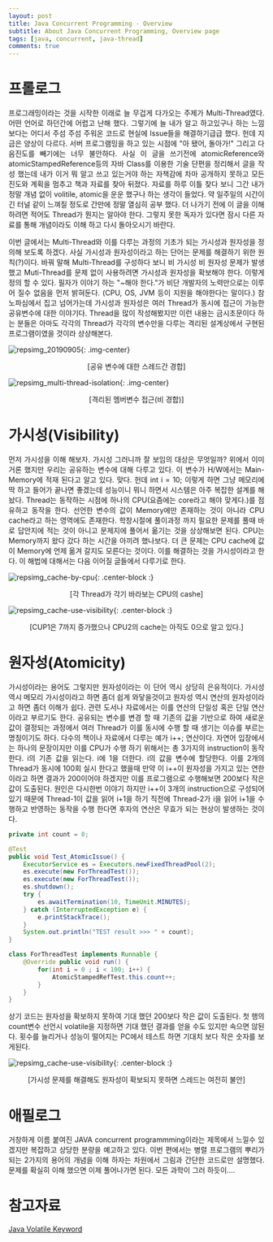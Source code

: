 ```yaml
---
layout: post
title: Java Concurrent Programming - Overview
subtitle: About Java Concurrent Programming, Overview page
tags: [java, concurrent, java-thread]
comments: true
---
```


# 프롤로그
<p style='text-align: justify;'>
프로그래밍이라는 것을 시작한 이래로 늘 무겁게 다가오는 주제가 Multi-Thread였다. 어떤 언어로 하던간에 어렵고 난해    했다. 그렇기에 늘 내가 알고 하고있구나 하는 느낌 보다는 어디서 주섬 주섬 주워온 코드로 현실에 Issue들을 해결하기급급 했다. 헌데 지금은 양상이 다르다. 서버 프로그램밍을 하고 있는 시점에 "아 됐어, 돌아가!" 그리고 다음진도를    빼기에는 너무 불안하다. 사실 이 글을 쓰기전에 atomicReference와 atomicStampedReference등의    자바 Class를 이용한 기술 단편을 정리해서 글을 작성 했는데 내가 이거 뭐 알고 쓰고 있는거야 하는 자책감에 차마    공개하지 못하고 모든 진도와 계획을 멈추고 책과 자료를 찾아 뒤졌다. 자료를 하루 이틀 찾다 보니 그간 내가 정말 개념 없이 volitile, atomic을 운운 했구나 하는 생각이 들었다. 약 일주일의 시간이 긴 터널 같이 느껴질 정도로 간만에 정말 열심히 공부 했다. 더 나가기 전에 이 글을 이해하려면 적어도 Thread가 뭔지는 알아야 한다. 그렇지 못한 독자가 있다면 잠시 다른 자료를 통해 개념이라도 이해 하고 다시 돌아오시기 바란다.
</p>
<p style='text-align: justify;'>
이번 글에서는 Multi-Thread와 이를 다루는 과정의 기초가 되는 가시성과 원자성을 정의해 보도록 하겠다. 사실 가시성과 원자성이라고 하는 단어는 문제를 해결하기 위한 원칙(?)이다. 바꿔 말해 Multi-Thread를 구성하다 보니 비 가시성 비 원자성 문제가 발생 했고 Muti-Thread를 문제 없이 사용하려면 가시성과 원자성을 확보해야 한다. 이렇게 정의 할 수 있다. 필자가 이야기 하는 "~해야 한다."가 비단 개발자의 노력만으로는 이루어 질수 없음을 먼저 밝혀둔다. (CPU, OS, JVM 등이 지원을 해야한다는 말이다.) 참 노파심에서 집고 넘어가는데 가시성과 원자성은 여러 Thread가 동시에 접근이 가능한 공유변수에 대한 이야기다. Thread을 많이 작성해봤지만 이런 내용는 금시초문이다 하는 분들은 아마도 각각의 Thread가 각각의 변수만을 다루는 격리된 설계상에서 구현된 프로그램이였을 것이라 상상해본다.
</p>

![repsimg_20190905](https://jchong00.github.io/img/about-concurrent/multi-thread-shared-resource.png){: .img-center}
<p style='text-align: center;'>
[공유 변수에 대한 스레드간 경합]
</p>

![repsimg_multi-thread-isolation](https://jchong00.github.io/img/about-concurrent/multi-thread-isolation.png){: .img-center}
<p style='text-align: center;'>
[격리된 멤버변수 접근(비 경합)]
</p>

# 가시성(Visibility)
<p style='text-align: justify;'>
먼저 가시성을 이해 해보자. 가시성 그러니까 잘 보임의 대상은 무엇일까? 위에서 이미 거론 했지만 우리는 공유하는 변수에 대해 다루고 있다. 이 변수가 H/W에서는 Main-Memory에 적재 된다고 알고 있다. 맞다. 헌데 int i = 10; 이렇게 하면 그냥 메모리에 딱 하고 들어가 끝나면 좋겠는데 성능이니 뭐니 하면서 시스템은 아주 복잡한 설계를 해놨다. Thread는 동작하는 시점에 하나의 CPU(요즘에는 core라고 해야 맞게다.)를 점유하고 동작을 한다. 선언한 변수의 값이 Memory에만 존재하는 것이 아니라 CPU cache라고 하는 영역에도 존재한다. 학창시절에 풀이과정 까지 필요한 문제를 풀때 바로 답안지에 적는 것이 아니고 문제지에 풀어서 옮기는 것을 상상해보면 된다. CPU는 Memory까지 왔다 갔다 하는 시간을 아끼려 했나보다. 더 큰 문제는 CPU cache에 값이 Memory에 언제 옮겨 갈지도 모른다는 것이다. 이를 해결하는 것을 가시성이라고 한다. 이 해법에 대해서는 다음 이어질 글들에서 다루기로 한다.
</p>

![repsimg_cache-by-cpu](https://jchong00.github.io/img/about-concurrent/cache-by-cpu.png){: .center-block :}
<p style='text-align: center;'>
[각 Thread가 각기 바라보는 CPU의 cashe]
</p>

![repsimg_cache-use-visibility](https://jchong00.github.io/img/about-concurrent/cache-use-visibility.png){: .center-block :}
<p style='text-align: center;'>
[CUP1은 7까지 증가했으나 CPU2의 cache는 아직도 0으로 알고 있다.]
</p>

# 원자성(Atomicity)
<p style='text-align: justify;'>
가시성이라는 용어도 그렇지만 원자성이라는 이 단어 역시 상당히 은유적이다. 가시성 역시 메모리 가시성이라고 하면 좀더 쉽게 와닿을것이고 원자성 역시 연산의 원자성이라고 하면 좀더 이해가 쉽다. 관련 도서나 자료에서는 이를 연산의 단일성 혹은 단일 연산이라고 부르기도 한다. 공유되는 변수를 변경 할 때 기존의 값을 기반으로 하여 새로운 값이 결정되는 과정에서 여러 Thread가 이를 동시에 수행 할 때 생기는 이슈를 부르는 명칭이기도 하다. 다수의 책이나 자료에서 다루는 예가 i++; 연산이다. 자연어 입장에서는 하나의 문장이지만 이를 CPU가 수행 하기 위해서는 총 3가지의 instruction이 동작한다. i의 기존 값을 읽는다. i에 1을 더한다. i의 값을 변수에 할당한다. 이를 2개의 Thread가 동시에 100회 실시 한다고 했을때 만약 이 i++이 원자성을 가지고 있는 연한이라고 하면 결과가 200이어야 하겠지만 이를 프로그램으로 수행해보면 200보다 작은 값이 도출된다. 원인은 다시한번 이야기 하지만 i++이 3개의 instruction으로 구성되어 있기 때문에 Thread-1이 값을 읽어 i+1을 하기 직전에 Thread-2가 i을 읽어 i+1을 수행하고 반영하는 동작을 수행 한다면 후자의 연산은 무효가 되는 현상이 발생하는 것이다. 
</p>

```java
private int count = 0; 

@Test 
public void Test_AtomicIssue() { 
    ExecutorService es = Executors.newFixedThreadPool(2); 
    es.execute(new ForThreadTest()); 
    es.execute(new ForThreadTest()); 
    es.shutdown(); 
    try { 
        es.awaitTermination(10, TimeUnit.MINUTES); 
    } catch (InterruptedException e) { 
        e.printStackTrace(); 
    } 
    System.out.println("TEST result >>> " + count); 
} 

class ForThreadTest implements Runnable { 
    @Override public void run() { 
        for(int i = 0 ; i < 100; i++) { 
            AtomicStampedRefTest.this.count++; 
        } 
    } 
}
```
<p style='text-align: justify;'>
상기 코드는 원자성을 확보하지 못하여 기대 했던 200보다 작은 값이 도출된다. 첫 행의count변수 선언시 volatile을 지정하면 기대 했던 결과를 얻을 수도 있지만 속으면 않된다. 횟수를 늘리거나 성능이 떨어지는 PC에서 테스트 하면 기대치 보다 작은 숫자를 보게된다.
</p> 

![repsimg_cache-use-visibility](https://jchong00.github.io/img/about-concurrent/cache-use-visibility_problem.png){: .center-block :}
<p style='text-align: center;'>
[가시성 문제를 해결해도 원자성이 확보되지 못하면 스레드는 여전히 불안]
</p>

# 애필로그
<p style='text-align: justify;'>
거창하게 이름 붙여진 JAVA concurrent programmming이라는 제목에서 느낄수 있겠지만 복잡하고 상당한 분량을 예고하고 있다. 이번 편에서는 병렬 프로그램의 뿌리가 되는 2가지의 용어의 개념을 이해 하자는 차원에서 그림과 간단한 코드로만 설명했다. 문제를 확실히 이해 했으면 이제 풀어나가면 된다. 모든 과학이 그러 하듯이....
</p>

# 참고자료
[Java Volatile Keyword](http://tutorials.jenkov.com/java-concurrency/volatile.html)


